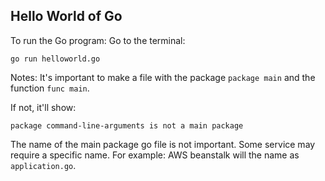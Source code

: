 Hello World of Go 
-----------------------

To run the Go program: 
Go to the terminal: 
```
go run helloworld.go
```

Notes:
It's important to make a file with the package `package main` and the function `func main`.  

If not, it'll show:
```
package command-line-arguments is not a main package
```

The name of the main package go file is not important. Some service may require a specific name. For example: AWS beanstalk will the name as `application.go`.